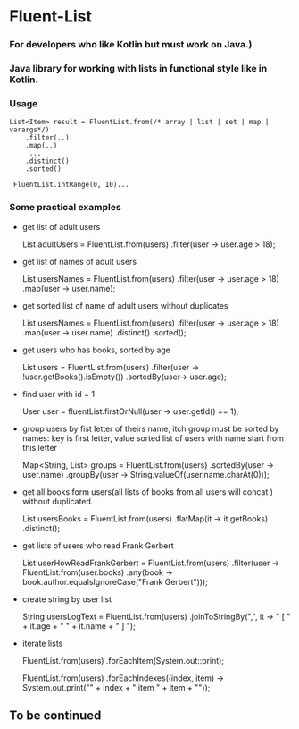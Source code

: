 # Fluent-List
### For developers who like Kotlin but must work on Java.)
### Java library for working with lists in functional style like in Kotlin. 

### Usage

    List<Item> result = FluentList.from(/* array | list | set | map | varargs*/)
        .filter(..)
        .map(..)
         ...
        .distinct()
        .sorted()
  
     FluentList.intRange(0, 10)...
     
### Some practical examples

- get list of adult users


    List<User> adultUsers = FluentList.from(users)
        .filter(user -> user.age > 18);
                
- get list of names of adult users


    List<String> usersNames = FluentList.from(users)
        .filter(user -> user.age > 18)
        .map(user -> user.name);
                
- get sorted list of name of adult users without duplicates
                
                
    List<String> usersNames = FluentList.from(users)
        .filter(user -> user.age > 18)
        .map(user -> user.name)
        .distinct()
        .sorted();
                
- get users who has books, sorted by age


    List<User> users = FluentList.from(users)
         .filter(user -> !user.getBooks().isEmpty())
         .sortedBy(user-> user.age);
        
- find user with id = 1


    User user = fluentList.firstOrNull(user -> user.getId() == 1);

- group users by fist letter of theirs name, itch group must be sorted by names: key is first letter, value sorted list of users
with name start from this letter 


    Map<String, List<User>> groups = FluentList.from(users)
        .sortedBy(user -> user.name)
        .groupBy(user -> String.valueOf(user.name.charAt(0)));

- get all books form users(all lists of books from all users will concat ) without duplicated.


    List<Book> usersBooks = FluentList.from(users)
        .flatMap(it -> it.getBooks)
        .distinct();
- get lists of users who read Frank Gerbert


    List<User> userHowReadFrankGerbert = FluentList.from(users)
        .filter(user -> FluentList.from(user.books)
            .any(book -> book.author.equalsIgnoreCase("Frank Gerbert")));
                        
- create string by user list 


    String usersLogText = FluentList.from(users)
        .joinToStringBy(",", it -> " [ " + it.age + " " + it.name + " ] ");

- iterate lists


    FluentList.from(users)
        .forEachItem(System.out::print);

    FluentList.from(users)
        .forEachIndexes((index, item) -> System.out.print("" + index + " item " + item + ""));


## To be continued